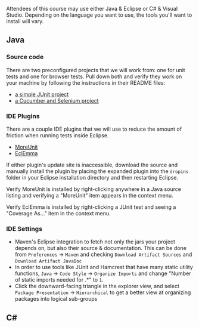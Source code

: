 Attendees of this course may use either Java & Eclipse or C# & Visual Studio. Depending on the language you want to use, the tools you'll want to install will vary.

## Java

### Source code

There are two preconfigured projects that we will work from: one for unit tests and one for browser tests. Pull down both and verify they work on your machine by following the instructions in their README files:

* [a simple JUnit project](https://github.com/testdouble/java-junit-example) 
* [a Cucumber and Selenium project](https://github.com/testdouble/java-cucumber-example)

### IDE Plugins

There are a couple IDE plugins that we will use to reduce the amount of friction when running tests inside Eclipse.

* [MoreUnit](http://moreunit.sourceforge.net/#download)
* [EclEmma](http://www.eclemma.org/installation.html)

If either plugin's update site is inaccessible, download the source and manually install the plugin by placing the expanded plugin into the `dropins` folder in your Eclipse installation directory and then restarting Eclipse.

Verify MoreUnit is installed by right-clicking anywhere in a Java source listing and verifying a "MoreUnit" item appears in the context menu.

Verify EclEmma is installed by right-clicking a JUnit test and seeing a "Coverage As…" item in the context menu.

### IDE Settings

* Maven's Eclipse integration to fetch not only the jars your project depends on, but also their source & documentation. This can be done from `Preferences` -> `Maven` and checking `Download Artifact Sources` and `Download Artifact JavaDoc`
* In order to use tools like JUnit and Hamcrest that have many static utility functions, `Java` -> `Code Style` -> `Organize Imports` and change "Number of static imports needed for .*" to `1`.
* Click the downward-facing triangle in the explorer view, and select `Package Presentation` -> `Hierarchical` to get a better view at organizing packages into logical sub-groups

## C&#35;

